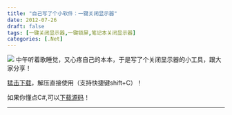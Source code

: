 ```yaml
---
title: "自己写了个小软件：一键关闭显示器"
date: 2012-07-26
draft: false
tags: [一键关闭显示器,一键锁屏,笔记本关闭显示器]
categories: [.Net]
---
```


![](/Content/upload/Img20120726/rinsx5x4.hi1.png) 
中午听着歌睡觉，又心疼自己的本本，于是写了个关闭显示器的小工具，跟大家分享！

[猛击下载](/Content/attached/file/20120726/l4g12tdw_et1.rar)，解压直接使用（支持快捷键shift+C）！

如果你懂点C#,可以[下载源码](/Content/attached/file/20120726/uwwplvlb_1oa.rar)！
 
- - -
 